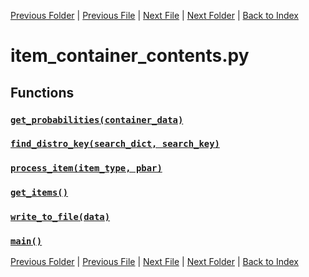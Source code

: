 [Previous Folder](../fluids/fluid_article.md) | [Previous File](item_codesnip.md) | [Next File](item_infobox.md) | [Next Folder](../lists/body_locations_list.md) | [Back to Index](../../index.md)

# item_container_contents.py

## Functions

### [`get_probabilities(container_data)`](https://github.com/Vaileasys/pz-wiki_parser/blob/main/scripts/items/item_container_contents.py#L25)
### [`find_distro_key(search_dict, search_key)`](https://github.com/Vaileasys/pz-wiki_parser/blob/main/scripts/items/item_container_contents.py#L97)
### [`process_item(item_type, pbar)`](https://github.com/Vaileasys/pz-wiki_parser/blob/main/scripts/items/item_container_contents.py#L104)
### [`get_items()`](https://github.com/Vaileasys/pz-wiki_parser/blob/main/scripts/items/item_container_contents.py#L120)
### [`write_to_file(data)`](https://github.com/Vaileasys/pz-wiki_parser/blob/main/scripts/items/item_container_contents.py#L145)
### [`main()`](https://github.com/Vaileasys/pz-wiki_parser/blob/main/scripts/items/item_container_contents.py#L223)


[Previous Folder](../fluids/fluid_article.md) | [Previous File](item_codesnip.md) | [Next File](item_infobox.md) | [Next Folder](../lists/body_locations_list.md) | [Back to Index](../../index.md)
